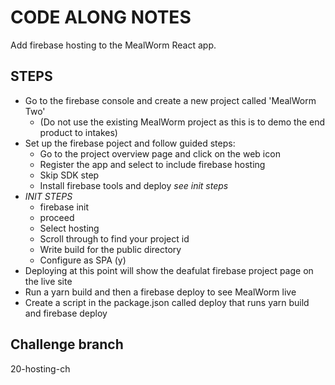 # CODE ALONG NOTES

Add firebase hosting to the MealWorm React app.

## STEPS

- Go to the firebase console and create a new project called 'MealWorm Two'
  - (Do not use the existing MealWorm project as this is to demo the end product to intakes)
- Set up the firebase poject and follow guided steps:
  - Go to the project overview page and click on the web icon
  - Register the app and select to include firebase hosting
  - Skip SDK step
  - Install firebase tools and deploy _see init steps_
- _INIT STEPS_
  - firebase init
  - proceed
  - Select hosting
  - Scroll through to find your project id
  - Write build for the public directory
  - Configure as SPA (y)
- Deploying at this point will show the deafulat firebase project page on the live site
- Run a yarn build and then a firebase deploy to see MealWorm live
- Create a script in the package.json called deploy that runs yarn build and firebase deploy

## Challenge branch

20-hosting-ch
